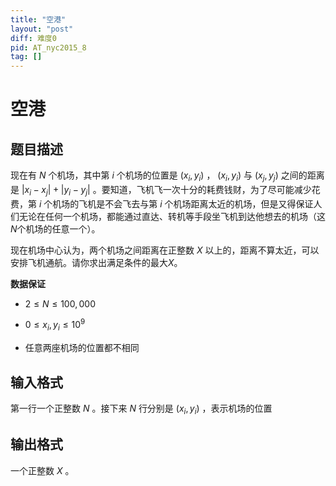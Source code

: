 ```yaml
---
title: "空港"
layout: "post"
diff: 难度0
pid: AT_nyc2015_8
tag: []
---
```


# 空港

## 题目描述

现在有 $N$ 个机场，其中第 $i$ 个机场的位置是 $(x_{i},y_{i})$ ， $(x_{i},y_{i})$ 与 $(x_{j},y_{j})$ 之间的距离是 $|x_{i}-x_{j}|+|y_{i}-y_{j}|$ 。要知道，飞机飞一次十分的耗费钱财，为了尽可能减少花费，第 $i$ 个机场的飞机是不会飞去与第 $i$ 个机场距离太近的机场，但是又得保证人们无论在任何一个机场，都能通过直达、转机等手段坐飞机到达他想去的机场（这$N$个机场的任意一个）。

现在机场中心认为，两个机场之间距离在正整数 $X$ 以上的，距离不算太近，可以安排飞机通航。请你求出满足条件的最大$X$。

**数据保证**
- $2 \leq N \leq 100,000$
- $0 \leq x_{i},y_{i} \leq 10^{9}$
- 任意两座机场的位置都不相同

## 输入格式

第一行一个正整数 $N$ 。接下来 $N$ 行分别是 $(x_{i},y_{i})$ ，表示机场的位置

## 输出格式

一个正整数 $X$ 。

